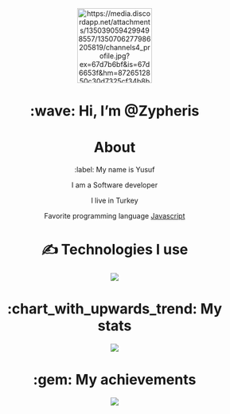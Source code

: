 <div align="center">
  <img src="avatar_link" alt="https://media.discordapp.net/attachments/1350390594299498557/1350706277986205819/channels4_profile.jpg?ex=67d7b6bf&is=67d6653f&hm=8726512850c30d7325cf34b8bc3c2571267fa24bf4eca06e1c1b629e3b18afd9&=&format=webp" width="150" height="150" />
  <h1> :wave: Hi, I’m @Zypheris </h1>

  
  <h1>  About </h1>
  <p> :label: My name is Yusuf </p>
  <p>  I am a Software developer </p>
  <p>  I live in Turkey </p>
  <p>  Favorite programming language <a href="https://tr.wikipedia.org/wiki/JavaScript">Javascript</a> </p>

  <h1> ✍ Technologies I use </h1>
  <img src="https://skillicons.dev/icons?i=js,ts,cs,react,nodejs,mongodb,html,css,vscode,atom,discord&theme=dark" />

  <h1> :chart_with_upwards_trend: My stats </h1>
  <img src="https://github-readme-stats.vercel.app/api?username=githubadresiniz&show_icons=true&theme=dark" />

  <h1> :gem: My achievements </h1>
  <img src="https://github-profile-trophy.vercel.app/?username=githubadresiniz&theme=onedark" />
</div>
